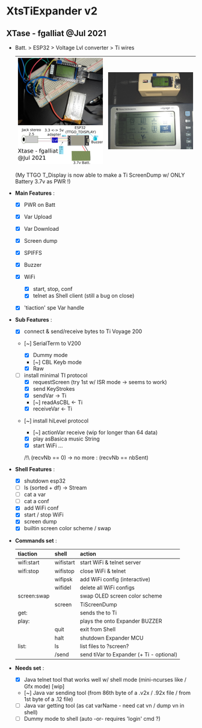 # XtsTiExpander v2
## XTase - fgalliat @Jul 2021

 - Batt. > ESP32 > Voltage Lvl converter > Ti wires

   | ![TTGO T_DISPLAY screen dump of TiVoyage 200](./pictures/TTGO_displayTI.jpg)<br />![scematics](./pictures/schematics.png) | ![screen dump in enclosure](./pictures/enclosure/running.jpg) |
   | ------------------------------------------------------------ | ------------------------------------------------------------ |

   (My TTGO T_Display is now able to make a Ti ScreenDump w/ ONLY Battery 3.7v as PWR !)

- **Main Features** :

   - [x] PWR on Batt
   - [x] Var Upload
   - [x] Var Download
   - [x] Screen dump
   - [X] SPIFFS
   - [x] Buzzer
   - [x] WiFi
     - [x] start, stop, conf
     - [x] telnet as Shell client (still a bug on close)
   - [x] 'tiaction' spe Var handle


- **Sub Features** :


   - [x] connect & send/receive bytes to Ti Voyage 200

   - [~] SerialTerm to V200


     - [x] Dummy mode
     - [~] CBL Keyb mode
     - [x] Raw

   - [ ] install minimal TI protocol
     - [x] requestScreen (try 1st w/ ISR mode -> seems to work)
     - [x] send KeyStrokes
     - [x] sendVar -> Ti
     - [~] readAsCBL <- Ti
     - [x] receiveVar <- Ti

   - [~] install hiLevel protocol

     - [~] actionVar receive (wip for longer than 64 data)
     - [x] play asBasica music String
     - [x] start WiFi ...

     /!\\ (recvNb == 0) -> no more : (recvNb == nbSent)

- **Shell Features** :
  - [x] shutdown esp32
  - [ ] ls (sorted + df) -> Stream
  - [ ] cat a var
  - [ ] cat a conf
  - [x] add WiFi conf
  - [x] start / stop WiFi
  - [x] screen dump
  - [x] builtin screen color scheme / swap

- **Commands set** : 

  | tiaction          | shell     | action                                      |
  | ----------------- | --------- | ------------------------------------------- |
  | wifi:start        | wifistart | start WiFi & telnet server                  |
  | wifi:stop         | wifistop  | close WiFi & telnet                         |
  |                   | wifipsk   | add WiFi config (interactive)               |
  |                   | wifidel   | delete all WiFi configs                     |
  | screen:swap       |           | swap OLED screen color scheme               |
  |                   | screen    | TiScreenDump                                |
  | get:<varName>     |           | sends the <varName> to Ti                   |
  | play:<tuneString> |           | plays the <tuneString> onto Expander BUZZER |
  |                   | quit      | exit from Shell                             |
  |                   | halt      | shutdown Expander MCU                       |
  | list:             | ls        | list files to ?screen?                      |
  |                   | /send     | send tiVar to Expander (+ Ti - optional)    |

- **Needs set** : 


  - [x] Java telnet tool that works well w/ shell mode (mini-ncurses like / Gfx mode) [wip]
  - [~] Java var sending tool (from 86th byte of a .v2x / .92x file / from 1st byte of a .12 file)
  - [ ] Java var getting tool (as cat varName - need cat vn / dump vn in shell)
  - [ ] Dummy mode to shell (auto -or- requires 'login' cmd ?)
